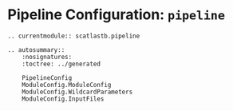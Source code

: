 # Pipeline Configuration: `pipeline`

```{eval-rst}
.. currentmodule:: scatlastb.pipeline
```


```{eval-rst}
.. autosummary::
    :nosignatures:
    :toctree: ../generated

    PipelineConfig
    ModuleConfig.ModuleConfig
    ModuleConfig.WildcardParameters
    ModuleConfig.InputFiles
```
